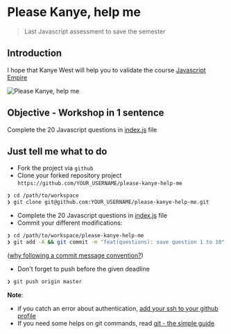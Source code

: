 # Please Kanye, help me

> Last Javascript assessment to save the semester

## Introduction

I hope that Kanye West will help you to validate the course [Javascript Empire](https://github.com/92bondstreet/javascript-empire)

![Please Kanye, help me](https://c1.staticflickr.com/8/7150/6822344439_5a2ae361ac_b.jpg)


## Objective - Workshop in 1 sentence

Complete the 20 Javascript questions in [index.js](./index.js) file

## Just tell me what to do

* Fork the project via `github`
* Clone your forked repository project `https://github.com/YOUR_USERNAME/please-kanye-help-me`

```sh
❯ cd /path/to/workspace
❯ git clone git@github.com:YOUR_USERNAME/please-kanye-help-me.git
```

* Complete the 20 Javascript questions in [index.js](./index.js) file
* Commit your different modifications:

```sh
❯ cd /path/to/workspace/please-kanye-help-me
❯ git add -A && git commit -m "feat(questions): save question 1 to 10"
```

([why following a commit message convention?](https://github.com/angular/angular.js/blob/master/DEVELOPERS.md#commits))

* Don't forget to push before the given deadline

```sh
❯ git push origin master
```

**Note**:

* if you catch an error about authentication, [add your ssh to your github profile](https://help.github.com/articles/connecting-to-github-with-ssh/)
* If you need some helps on git commands, read [git - the simple guide](http://rogerdudler.github.io/git-guide/)
